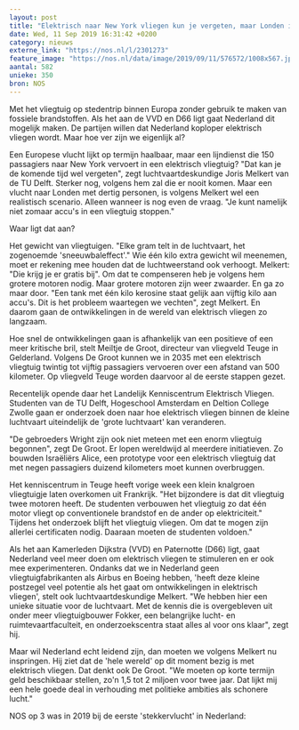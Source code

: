 ```yaml
---
layout: post
title: "Elektrisch naar New York vliegen kun je vergeten, maar Londen is haalbaar"
date: Wed, 11 Sep 2019 16:31:42 +0200
category: nieuws
externe_link: "https://nos.nl/l/2301273"
feature_image: "https://nos.nl/data/image/2019/09/11/576572/1008x567.jpg"
aantal: 582
unieke: 350
bron: NOS
---
```


<p>Met het vliegtuig op stedentrip binnen Europa zonder gebruik te maken van fossiele brandstoffen. Als het aan de VVD en D66 ligt gaat Nederland dit mogelijk maken. De partijen willen dat Nederland koploper elektrisch vliegen wordt. Maar hoe ver zijn we eigenlijk al? </p>
<p>Een Europese vlucht lijkt op termijn haalbaar, maar een lijndienst die 150 passagiers naar New York vervoert in een elektrisch vliegtuig? "Dat kan je de komende tijd wel vergeten", zegt luchtvaartdeskundige Joris Melkert van de TU Delft. Sterker nog, volgens hem zal die er nooit komen. Maar een vlucht naar Londen met dertig personen, is volgens Melkert wel een realistisch scenario. Alleen wanneer is nog even de vraag. "Je kunt namelijk niet zomaar accu's in een vliegtuig stoppen."</p>
<p>Waar ligt dat aan?</p>
<p>Het gewicht van vliegtuigen. "Elke gram telt in de luchtvaart, het zogenoemde 'sneeuwbaleffect'." Wie één kilo extra gewicht wil meenemen, moet er rekening mee houden dat de luchtweerstand ook verhoogt. Melkert: "Die krijg je er gratis bij". Om dat te compenseren heb je volgens hem grotere motoren nodig. Maar grotere motoren zijn weer zwaarder. En ga zo maar door. "Een tank met één kilo kerosine staat gelijk aan vijftig kilo aan accu's. Dit is het probleem waartegen we vechten", zegt Melkert. En daarom gaan de ontwikkelingen in de wereld van elektrisch vliegen zo langzaam. </p>
<p>Hoe snel de ontwikkelingen gaan is afhankelijk van een positieve of een meer kritische bril, stelt Meiltje de Groot, directeur van vliegveld Teuge in Gelderland. Volgens De Groot kunnen we in 2035 met een elektrisch vliegtuig twintig tot vijftig passagiers vervoeren over een afstand van 500 kilometer. Op vliegveld Teuge worden daarvoor al de eerste stappen gezet.</p>
<p>Recentelijk opende daar het Landelijk Kenniscentrum Elektrisch Vliegen. Studenten van de TU Delft, Hogeschool Amsterdam en Deltion College Zwolle gaan er onderzoek doen naar hoe elektrisch vliegen binnen de kleine luchtvaart uiteindelijk de 'grote luchtvaart' kan veranderen.</p>
<p>"De gebroeders Wright zijn ook niet meteen met een enorm vliegtuig begonnen", zegt De Groot. Er lopen wereldwijd al meerdere initiatieven. Zo bouwden Israëliërs Alice, een prototype voor een elektrisch vliegtuig dat met negen passagiers duizend kilometers moet kunnen overbruggen.</p>
<p>Het kenniscentrum in Teuge heeft vorige week een klein knalgroen vliegtuigje laten overkomen uit Frankrijk. "Het bijzondere is dat dit vliegtuig twee motoren heeft. De studenten verbouwen het vliegtuig zo dat één motor vliegt op conventionele brandstof en de ander op elektriciteit." Tijdens het onderzoek blijft het vliegtuig vliegen. Om dat te mogen zijn allerlei certificaten nodig. Daaraan moeten de studenten voldoen."</p>
<p>Als het aan Kamerleden Dijkstra (VVD) en Paternotte (D66) ligt, gaat Nederland veel meer doen om elektrisch vliegen te stimuleren en er ook mee experimenteren. Ondanks dat we in Nederland geen vliegtuigfabrikanten als Airbus en Boeing hebben, 'heeft deze kleine postzegel veel potentie als het gaat om ontwikkelingen in elektrisch vliegen', stelt ook luchtvaartdeskundige Melkert. "We hebben hier een unieke situatie voor de luchtvaart. Met de kennis die is overgebleven uit onder meer vliegtuigbouwer Fokker, een belangrijke lucht- en ruimtevaartfaculteit, en onderzoekscentra staat alles al voor ons klaar", zegt hij.</p>
<p>Maar wil Nederland echt leidend zijn, dan moeten we volgens Melkert nu inspringen. Hij ziet dat de 'hele wereld' op dit moment bezig is met elektrisch vliegen. Dat denkt ook De Groot. "We moeten op korte termijn geld beschikbaar stellen, zo'n 1,5 tot 2 miljoen voor twee jaar. Dat lijkt mij een hele goede deal in verhouding met politieke ambities als schonere lucht."</p>
<p>NOS op 3 was in 2019 bij de eerste 'stekkervlucht' in Nederland:</p>

